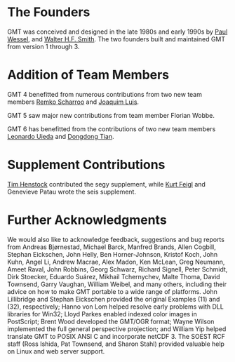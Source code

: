 # The Founders

GMT was conceived and designed in the late 1980s and early 1990s
by [Paul Wessel](http://www.soest.hawaii.edu/pwessel/), and
[Walter H.F. Smith](https://www.star.nesdis.noaa.gov/star/Smith_WHF.php).
The two founders built and maintained GMT from version 1 through 3.

# Addition of Team Members

GMT 4 benefitted from numerous contributions from two new team members
[Remko Scharroo](https://www.researchgate.net/profile/Remko_Scharroo)
and [Joaquim Luis](http://w3.ualg.pt/~jluis/).

GMT 5 saw major new contributions from team member Florian Wobbe.

GMT 6 has benefitted from the contributions of two new team members
[Leonardo Uieda](https://www.leouieda.com) and
[Dongdong Tian](https://msu.edu/~tiandong/).

# Supplement Contributions

[Tim Henstock](https://www.southampton.ac.uk/oes/research/staff/then.page)
contributed the segy supplement, while
[Kurt Feigl](http://geoscience.wisc.edu/geoscience/people/faculty/feigl/) and
Genevieve Patau wrote the seis supplement.

# Further Acknowledgments

We would also like to acknowledge feedback, suggestions and bug reports
from Andreas Bjørnestad, Michael Barck, Manfred Brands, Allen Cogbill, Stephan Eickschen, John Helly,
Ben Horner-Johnson, Kristof Koch, John Kuhn, Angel Li, Andrew Macrae, Alex Madon, Ken McLean,
Greg Neumann, Ameet Raval, John Robbins, Georg Schwarz, Richard Signell, Peter Schmidt,
Dirk Stoecker, Eduardo Suárez, Mikhail Tchernychev, Malte Thoma, David Townsend,
Garry Vaughan, William Weibel, and many others, including their advice on how
to make GMT portable to a wide range of platforms. John Lillibridge and Stephan
Eickschen provided the original Examples (11) and (32), respectively; Hanno von
Lom helped resolve early problems with DLL libraries for Win32; Lloyd Parkes
enabled indexed color images in PostScript; Brent Wood developed the GMT/OGR format;
Wayne Wilson implemented the full general perspective projection; and William Yip
helped translate GMT to POSIX ANSI C and incorporate netCDF 3. The SOEST RCF staff
(Ross Ishida, Pat Townsend, and Sharon Stahl) provided valuable help on Linux and
web server support.
